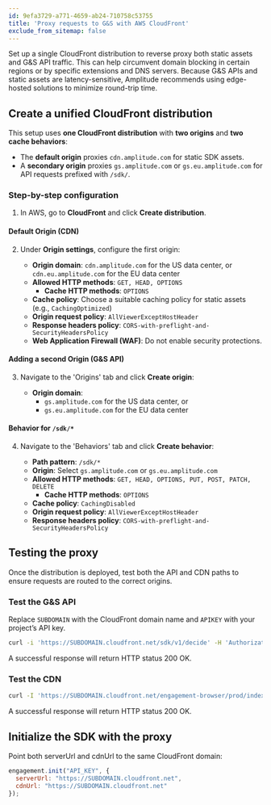 ```yaml
---
id: 9efa3729-a771-4659-ab24-710758c53755
title: 'Proxy requests to G&S with AWS CloudFront'
exclude_from_sitemap: false
---
```


Set up a single CloudFront distribution to reverse proxy both static assets and G&S API traffic. This can help circumvent domain blocking in certain regions or by specific extensions and DNS servers. Because G&S APIs and static assets are latency-sensitive, Amplitude recommends using edge-hosted solutions to minimize round-trip time.

## Create a unified CloudFront distribution

This setup uses **one CloudFront distribution** with **two origins** and **two cache behaviors**:

- The **default origin** proxies `cdn.amplitude.com` for static SDK assets.
- A **secondary origin** proxies `gs.amplitude.com` or `gs.eu.amplitude.com` for API requests prefixed with `/sdk/`.

### Step-by-step configuration

1. In AWS, go to **CloudFront** and click **Create distribution**.

#### Default Origin (CDN)

2. Under **Origin settings**, configure the first origin:

   - **Origin domain**: `cdn.amplitude.com` for the US data center, or `cdn.eu.amplitude.com` for the EU data center
   - **Allowed HTTP methods**: `GET, HEAD, OPTIONS`
        - **Cache HTTP methods**: `OPTIONS`
   - **Cache policy**: Choose a suitable caching policy for static assets (e.g., `CachingOptimized`)
   - **Origin request policy**: `AllViewerExceptHostHeader`
   - **Response headers policy**: `CORS-with-preflight-and-SecurityHeadersPolicy`
   - **Web Application Firewall (WAF)**: Do not enable security protections.

#### Adding a second Origin (G&S API)

3. Navigate to the 'Origins' tab and click **Create origin**:

   - **Origin domain**:
     - `gs.amplitude.com` for the US data center, or
     - `gs.eu.amplitude.com` for the EU data center

#### Behavior for `/sdk/*`

4. Navigate to the 'Behaviors' tab and click **Create behavior**:

   - **Path pattern**: `/sdk/*`
   - **Origin**: Select `gs.amplitude.com` or `gs.eu.amplitude.com`
   - **Allowed HTTP methods**: `GET, HEAD, OPTIONS, PUT, POST, PATCH, DELETE`
        - **Cache HTTP methods**: `OPTIONS`
   - **Cache policy**: `CachingDisabled`
   - **Origin request policy**: `AllViewerExceptHostHeader`
   - **Response headers policy**: `CORS-with-preflight-and-SecurityHeadersPolicy`

## Testing the proxy

Once the distribution is deployed, test both the API and CDN paths to ensure requests are routed to the correct origins.

### Test the G&S API

Replace `SUBDOMAIN` with the CloudFront domain name and `APIKEY` with your project’s API key.

```bash
curl -i 'https://SUBDOMAIN.cloudfront.net/sdk/v1/decide' -H 'Authorization: Api-Key APIKEY'
```

A successful response will return HTTP status 200 OK.

### Test the CDN

```bash
curl -I 'https://SUBDOMAIN.cloudfront.net/engagement-browser/prod/index.min.js.gz'
```

A successful response will return HTTP status 200 OK.

## Initialize the SDK with the proxy

Point both serverUrl and cdnUrl to the same CloudFront domain:

```js
engagement.init("API_KEY", {
  serverUrl: "https://SUBDOMAIN.cloudfront.net",
  cdnUrl: "https://SUBDOMAIN.cloudfront.net"
});
```
